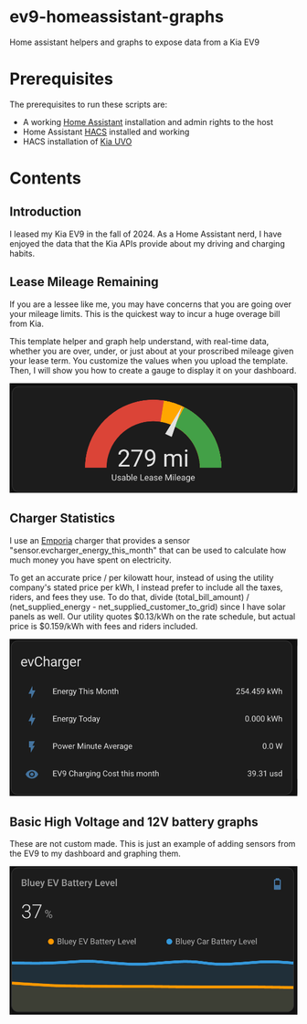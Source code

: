 # ev9-homeassistant-graphs
Home assistant helpers and graphs to expose data from a Kia EV9

# Prerequisites
The prerequisites to run these scripts are:
* A working [Home Assistant](https://www.home-assistant.io/installation/) installation and admin rights to the host
* Home Assistant [HACS](https://www.hacs.xyz/docs/use/configuration/basic/) installed and working
* HACS installation of [Kia UVO](https://github.com/Hyundai-Kia-Connect/kia_uvo)

# Contents
## Introduction
I leased my Kia EV9 in the fall of 2024. As a Home Assistant nerd, I have enjoyed the data that the Kia APIs provide about my driving and charging habits.

## Lease Mileage Remaining
If you are a lessee like me, you may have concerns that you are going over your mileage limits. This is the quickest way to incur a huge overage bill from Kia.

This template helper and graph help understand, with real-time data, whether you are over, under, or just about at your proscribed mileage given your lease term. You customize the  values when you upload the template. Then, I will show you how to create a gauge to display it on your dashboard.

![Odometer Graph](static/usable_lease_mileage.png)

## Charger Statistics
I use an [Emporia](https://www.amazon.com/dp/B0CKKPTDPK/ref=dp_iou_view_item?ie=UTF8&th=1}) charger that provides a sensor "sensor.evcharger_energy_this_month" that can be used to calculate how much money you have spent on electricity.

To get an accurate price / per kilowatt hour, instead of using the utility company's stated price per kWh, I instead prefer to include all the taxes, riders, and fees they use. To do that, divide (total_bill_amount) / (net_supplied_energy - net_supplied_customer_to_grid) since I have solar panels as well. Our utility quotes $0.13/kWh on the rate schedule, but actual price is $0.159/kWh with fees and riders included. 

![Charger Statistics](static/charger_stats.png)

## Basic High Voltage and 12V battery graphs
These are not custom made. This is just an example of adding sensors from the EV9 to my dashboard and graphing them.

![Battery Level](static/battery_level.png)